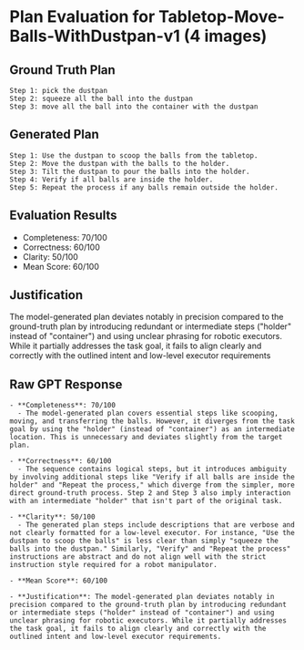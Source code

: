 # Plan Evaluation for Tabletop-Move-Balls-WithDustpan-v1 (4 images)

## Ground Truth Plan
```
Step 1: pick the dustpan
Step 2: squeeze all the ball into the dustpan
Step 3: move all the ball into the container with the dustpan
```

## Generated Plan
```
Step 1: Use the dustpan to scoop the balls from the tabletop.
Step 2: Move the dustpan with the balls to the holder.
Step 3: Tilt the dustpan to pour the balls into the holder.
Step 4: Verify if all balls are inside the holder.
Step 5: Repeat the process if any balls remain outside the holder.
```

## Evaluation Results
- Completeness: 70/100
- Correctness: 60/100
- Clarity: 50/100
- Mean Score: 60/100

## Justification
The model-generated plan deviates notably in precision compared to the ground-truth plan by introducing redundant or intermediate steps ("holder" instead of "container") and using unclear phrasing for robotic executors. While it partially addresses the task goal, it fails to align clearly and correctly with the outlined intent and low-level executor requirements

## Raw GPT Response
```
- **Completeness**: 70/100  
  - The model-generated plan covers essential steps like scooping, moving, and transferring the balls. However, it diverges from the task goal by using the "holder" (instead of "container") as an intermediate location. This is unnecessary and deviates slightly from the target plan.

- **Correctness**: 60/100  
  - The sequence contains logical steps, but it introduces ambiguity by involving additional steps like "Verify if all balls are inside the holder" and "Repeat the process," which diverge from the simpler, more direct ground-truth process. Step 2 and Step 3 also imply interaction with an intermediate "holder" that isn't part of the original task.

- **Clarity**: 50/100  
  - The generated plan steps include descriptions that are verbose and not clearly formatted for a low-level executor. For instance, "Use the dustpan to scoop the balls" is less clear than simply "squeeze the balls into the dustpan." Similarly, "Verify" and "Repeat the process" instructions are abstract and do not align well with the strict instruction style required for a robot manipulator.

- **Mean Score**: 60/100  

- **Justification**: The model-generated plan deviates notably in precision compared to the ground-truth plan by introducing redundant or intermediate steps ("holder" instead of "container") and using unclear phrasing for robotic executors. While it partially addresses the task goal, it fails to align clearly and correctly with the outlined intent and low-level executor requirements.
```
